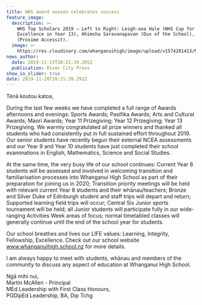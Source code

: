 ```yaml
---
title: WHS award season celebrates success
feature_image:
  description: >-
    WHS Top Scholars 2019 – Left to Right: Leigh-ana Hale (WHS Cup for All-Round
    Excellence in Year 13), Ahimsha Saravanapavan (Dux of the School), Ben Power
    (Proxime Accessit).
  image: >-
    https://res.cloudinary.com/whanganuihigh/image/upload/v1574281413/News/RCP_14.11.19.Photo.jpg
news_author:
  date: 2019-11-13T20:21:39.265Z
  publication: River City Press
show_in_slider: true
date: 2019-11-20T20:21:39.291Z
---
```

Tēnā koutou katoa,

During the last few weeks we have completed a full range of Awards afternoons and evenings:  Sports Awards; Pasifika Awards; Arts and Cultural Awards; Maori Awards; Year 11 Prizegiving; Year 12 Prizegiving; Year 13 Prizegiving.  We warmly congratulated all prize winners and thanked all students who had consistently put in full sustained effort throughout 2019. Our senior students have recently begun their external NCEA assessments and our Year 9 and Year 10 students have just completed their school examinations in English, Mathematics, Science and Social Studies.

At the same time, the very busy life of our school continues:  Current Year 8 students will be assessed and involved in welcoming transition and familiarisation processes into Whanganui High School as part of their preparation for joining us in 2020; Transition priority meetings will be held with relevant current Year 8 students and their whānau/teachers; Bronze and Silver Duke of Edinburgh student and staff trips will depart and return; Supported learning field trips will occur; Central Six Junior sports tournament will be held; all Junior students will participate fully in our wide-ranging Activities Week areas of focus; normal timetabled classes will generally continue until the end of the school year for students.

Our school breathes and lives our LIFE values:  Learning, Integrity, Fellowship, Excellence.  Check out our school website www.whanganuihigh.school.nz for more details.

I am always happy to meet with students, whānau and members of the community to discuss any aspect of education at Whanganui High School.

Ngā mihi nui,  
Martin McAllen - Principal  
MEd Leadership with First Class Honours,  
PGDipEd Leadership, BA, Dip Tchg
